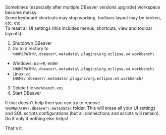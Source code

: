 Sometimes (especially after multiple DBeaver versions upgrade) workspace become messy.  
Some keyboard shortcuts may stop working, toolbars layout may be broken, etc, etc.  
To reset all UI settings (this includes menus, shortcuts, view and toolbar layouts):

1. Shutdown DBeaver
2. Go to directory to `%HOMEPATH%\.dbeaver\.metadata\.plugins\org.eclipse.e4.workbench\`
  - Windows: `Win+R`, enter `%HOMEPATH%\.dbeaver\.metadata\.plugins\org.eclipse.e4.workbench\`
  - Linux: `cd $HOME/.dbeaver/.metadata/.plugins/org.eclipse.e4.workbench/`
3. Delete file `workbench.xmi`
4. Start DBeaver

If that doesn't help then you can try to remove `%HOMEPATH%\.dbeaver\.metadata\` folder. 
This will erase all your UI settings and SQL scripts configurations (but all connections and scripts will remain). Do it only if nothing else helps!

That's it.